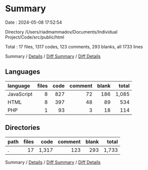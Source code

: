 # Summary

Date : 2024-05-08 17:52:54

Directory /Users/riadmammadov/Documents/Individual Project/Code/src/public/html

Total : 17 files,  1317 codes, 123 comments, 293 blanks, all 1733 lines

Summary / [Details](details.md) / [Diff Summary](diff.md) / [Diff Details](diff-details.md)

## Languages
| language | files | code | comment | blank | total |
| :--- | ---: | ---: | ---: | ---: | ---: |
| JavaScript | 8 | 827 | 72 | 186 | 1,085 |
| HTML | 8 | 397 | 48 | 89 | 534 |
| PHP | 1 | 93 | 3 | 18 | 114 |

## Directories
| path | files | code | comment | blank | total |
| :--- | ---: | ---: | ---: | ---: | ---: |
| . | 17 | 1,317 | 123 | 293 | 1,733 |

Summary / [Details](details.md) / [Diff Summary](diff.md) / [Diff Details](diff-details.md)